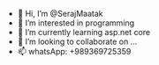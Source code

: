 - 👋 Hi, I’m @SerajMaatak
- 👀 I’m interested in programming
- 🌱 I’m currently learning asp.net core
- 💞️ I’m looking to collaborate on ...
- 📫 whatsApp: +989369725359

<!---
SerajMaatak/SerajMaatak is a ✨ special ✨ repository because its `README.md` (this file) appears on your GitHub profile.
You can click the Preview link to take a look at your changes.
--->

